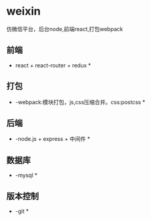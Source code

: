 # weixin
仿微信平台，后台node,前端react,打包webpack
## 前端
  * react + react-router + redux *
## 打包
  * -webpack:模块打包，js,css压缩合并。css:postcss *
## 后端
  * -node.js + express + 中间件 *
## 数据库
  * -mysql *
## 版本控制
  * -git *
